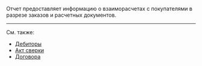 ﻿Отчет предоставляет информацию о взаиморасчетах с покупателями в разрезе заказов и расчетных документов.

---

См. также:

- [Дебиторы](/r/Debts)
- [Акт сверки](/r/Reconciliation)
- [Договора](/c/Contracts)
